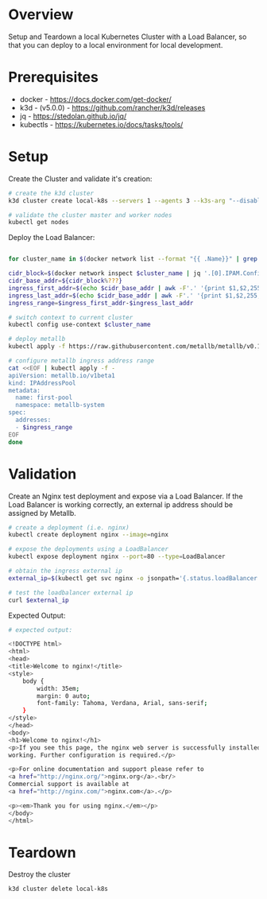 # Overview

Setup and Teardown a local Kubernetes Cluster with a Load Balancer, so that you can deploy to a local environment for local development.

# Prerequisites

- docker - https://docs.docker.com/get-docker/
- k3d - (v5.0.0) - https://github.com/rancher/k3d/releases
- jq - https://stedolan.github.io/jq/
- kubectls - https://kubernetes.io/docs/tasks/tools/

# Setup

Create the Cluster and validate it's creation:

```bash
# create the k3d cluster
k3d cluster create local-k8s --servers 1 --agents 3 --k3s-arg "--disable=traefik@server:0" --wait

# validate the cluster master and worker nodes
kubectl get nodes
```

Deploy the Load Balancer:

```bash

for cluster_name in $(docker network list --format "{{ .Name}}" | grep k3d); do

cidr_block=$(docker network inspect $cluster_name | jq '.[0].IPAM.Config[0].Subnet' | tr -d '"')
cidr_base_addr=${cidr_block%???}
ingress_first_addr=$(echo $cidr_base_addr | awk -F'.' '{print $1,$2,255,0}' OFS='.')
ingress_last_addr=$(echo $cidr_base_addr | awk -F'.' '{print $1,$2,255,255}' OFS='.')
ingress_range=$ingress_first_addr-$ingress_last_addr

# switch context to current cluster
kubectl config use-context $cluster_name

# deploy metallb
kubectl apply -f https://raw.githubusercontent.com/metallb/metallb/v0.15.2/config/manifests/metallb-native.yaml

# configure metallb ingress address range
cat <<EOF | kubectl apply -f -
apiVersion: metallb.io/v1beta1
kind: IPAddressPool
metadata:
  name: first-pool
  namespace: metallb-system
spec:
  addresses:
  - $ingress_range
EOF
done

```

# Validation

Create an Nginx test deployment and expose via a Load Balancer. If the Load Balancer is working correctly, an external ip address should be assigned by Metallb.

```bash
# create a deployment (i.e. nginx)
kubectl create deployment nginx --image=nginx

# expose the deployments using a LoadBalancer
kubectl expose deployment nginx --port=80 --type=LoadBalancer

# obtain the ingress external ip
external_ip=$(kubectl get svc nginx -o jsonpath='{.status.loadBalancer.ingress[0].ip}')

# test the loadbalancer external ip
curl $external_ip
```

Expected Output:

```bash
# expected output:

<!DOCTYPE html>
<html>
<head>
<title>Welcome to nginx!</title>
<style>
    body {
        width: 35em;
        margin: 0 auto;
        font-family: Tahoma, Verdana, Arial, sans-serif;
    }
</style>
</head>
<body>
<h1>Welcome to nginx!</h1>
<p>If you see this page, the nginx web server is successfully installed and
working. Further configuration is required.</p>

<p>For online documentation and support please refer to
<a href="http://nginx.org/">nginx.org</a>.<br/>
Commercial support is available at
<a href="http://nginx.com/">nginx.com</a>.</p>

<p><em>Thank you for using nginx.</em></p>
</body>
</html>
```

# Teardown

Destroy the cluster

```bash
k3d cluster delete local-k8s
```
